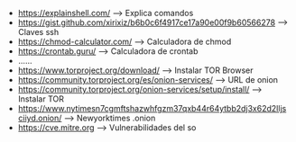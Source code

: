 - https://explainshell.com/ --> Explica comandos
- https://gist.github.com/xirixiz/b6b0c6f4917ce17a90e00f9b60566278 --> Claves ssh
- https://chmod-calculator.com/ --> Calculadora de chmod
- https://crontab.guru/ --> Calculadora de crontab
- ......
- https://www.torproject.org/download/ --> Instalar TOR Browser
- https://community.torproject.org/es/onion-services/ --> URL de onion
- https://community.torproject.org/onion-services/setup/install/ --> Instalar TOR
- https://www.nytimesn7cgmftshazwhfgzm37qxb44r64ytbb2dj3x62d2lljsciiyd.onion/ --> Newyorktimes .onion
- https://cve.mitre.org --> Vulnerabilidades del so
